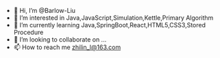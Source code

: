 - 👋 Hi, I’m @Barlow-Liu
- 👀 I’m interested in Java,JavaScript,Simulation,Kettle,Primary Algorithm
- 🌱 I’m currently learning Java,SpringBoot,React,HTML5,CSS3,Stored Procedure
- 💞️ I’m looking to collaborate on ...
- 📫 How to reach me zhilin_l@163.com

<!---
Barlow-Liu/Barlow-Liu is a ✨ special ✨ repository because its `README.md` (this file) appears on your GitHub profile.
You can click the Preview link to take a look at your changes.
--->
